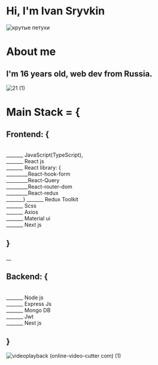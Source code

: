 # Hi, I'm Ivan Sryvkin

![крутые петухи](https://github.com/zxcivan07/zxcivan07/assets/108341880/59d7b247-5e5c-41eb-b73b-2f13a4b1bbc2)


# About me
## I'm 16 years old, web dev from Russia.

![21 (1)](https://github.com/zxcivan07/zxcivan07/assets/108341880/99689891-c277-4eb3-ab99-b8d8348718e1)


# Main Stack = { <br/>
  <h2>Frontend: {</h2><br/>
_______ JavaScript(TypeScript), <br/>
_______ React js <br/>
_______ React library: { <br/>
_________React-hook-form <br/>
_________React-Query <br/>
_________React-router-dom <br/>
_________React-redux <br/>
_______}
_______ Redux Toolkit <br/>
_______ Scss <br/>
_______ Axios <br/>
_______ Material ui <br/>
_______ Next js <br/>
<h2>}</h2>
__<h2>Backend: { </h2><br/> 
_______ Node js <br/>
_______ Express Js <br/>
_______ Mongo DB <br/>
_______ Jwt <br/>
_______ Nest js <br/>
<h2>}</h2>

![videoplayback (online-video-cutter com) (1)](https://github.com/zxcivan07/zxcivan07/assets/108341880/b4b4c6d9-432d-4bad-91b7-8158e9a529ae)
